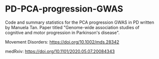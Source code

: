 # PD-PCA-progression-GWAS

Code and summary statistics for the PCA progression GWAS in PD written by Manuela Tan. Paper titled "Genome-wide association studies of cognitive and motor progression in Parkinson's disease".

Movement Disorders: https://doi.org/10.1002/mds.28342

medRxiv:  https://doi.org/10.1101/2020.05.07.20084343



